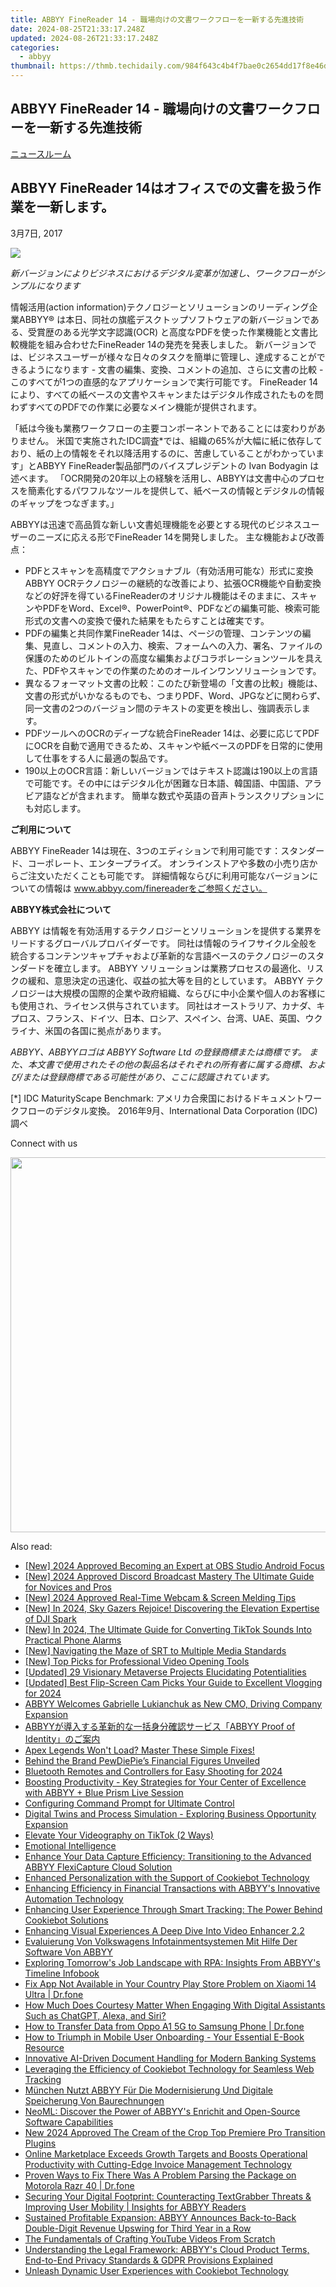 ```yaml
---
title: ABBYY FineReader 14 - 職場向けの文書ワークフローを一新する先進技術
date: 2024-08-25T21:33:17.248Z
updated: 2024-08-26T21:33:17.248Z
categories:
  - abbyy
thumbnail: https://thmb.techidaily.com/984f643c4b4f7bae0c2654dd17f8e46d49464b1fbd02ad27cef488f7c4915f8e.jpg
---
```


## ABBYY FineReader 14 - 職場向けの文書ワークフローを一新する先進技術

[ニュースルーム](https://tools.techidaily.com/abbyy/products/)

## ABBYY FineReader 14はオフィスでの文書を扱う作業を一新します。

3月7日, 2017

![](https://content.abbyy.com/-/media/project/abbyy/abbyy/branchtemplates/shutterstock_1272462163_1296-x-729.jpg?h=729&iar=0&w=1296)

_新バージョンによりビジネスにおけるデジタル変革が加速し、ワークフローがシンプルになります_

情報活用(action information)テクノロジーとソリューションのリーディング企業ABBYY® は本日、同社の旗艦デスクトップソフトウェアの新バージョンである、受賞歴のある光学文字認識(OCR) と高度なPDFを使った作業機能と文書比較機能を組み合わせたFineReader 14の発売を発表しました。 新バージョンでは、ビジネスユーザーが様々な日々のタスクを簡単に管理し、達成することができるようになります - 文書の編集、変換、コメントの追加、さらに文書の比較 - このすべてが1つの直感的なアプリケーションで実行可能です。 FineReader 14により、すべての紙ベースの文書やスキャンまたはデジタル作成されたものを問わずすべてのPDFでの作業に必要なメイン機能が提供されます。

「紙は今後も業務ワークフローの主要コンポーネントであることには変わりがありません。 米国で実施されたIDC調査\*では、組織の65%が大幅に紙に依存しており、紙の上の情報をそれ以降活用するのに、苦慮していることがわかっています」とABBYY FineReader製品部門のバイスプレジデントの Ivan Bodyagin は述べます。 「OCR開発の20年以上の経験を活用し、ABBYYは文書中心のプロセスを簡素化するパワフルなツールを提供して、紙ベースの情報とデジタルの情報のギャップをつなぎます。」

ABBYYは迅速で高品質な新しい文書処理機能を必要とする現代のビジネスユーザーのニーズに応える形でFineReader 14を開発しました。 主な機能および改善点：

* PDFとスキャンを高精度でアクショナブル（有効活用可能な）形式に変換ABBYY OCRテクノロジーの継続的な改善により、拡張OCR機能や自動変換などの好評を得ているFineReaderのオリジナル機能はそのままに、スキャンやPDFをWord、Excel®、PowerPoint®、PDFなどの編集可能、検索可能形式の文書への変換で優れた結果をもたらすことは確実です。
* PDFの編集と共同作業FineReader 14は、ページの管理、コンテンツの編集、見直し、コメントの入力、検索、フォームへの入力、署名、ファイルの保護のためのビルトインの高度な編集およびコラボレーションツールを具えた、PDFやスキャンでの作業のためのオールインワンソリューションです。
* 異なるフォーマット文書の比較：このたび新登場の「文書の比較」機能は、文書の形式がいかなるものでも、つまりPDF、Word、JPGなどに関わらず、同一文書の2つのバージョン間のテキストの変更を検出し、強調表示します。
* PDFツールへのOCRのディープな統合FineReader 14は、必要に応じてPDFにOCRを自動で適用できるため、スキャンや紙ベースのPDFを日常的に使用して仕事をする人に最適の製品です。
* 190以上のOCR言語：新しいバージョンではテキスト認識は190以上の言語で可能です。その中にはデジタル化が困難な日本語、韓国語、中国語、アラビア語などが含まれます。 簡単な数式や英語の音声トランスクリプションにも対応します。

**ご利用について**

ABBYY FineReader 14は現在、3つのエディションで利用可能です：スタンダード、コーポレート、エンタープライズ。 オンラインストアや多数の小売り店からご注文いただくことも可能です。 詳細情報ならびに利用可能なバージョンについての情報は www.abbyy.com/finereaderをご参照ください。

**ABBYY株式会社について** 

ABBYY は情報を有効活用するテクノロジーとソリューションを提供する業界をリードするグローバルプロバイダーです。 同社は情報のライフサイクル全般を統合するコンテンツキャプチャおよび革新的な言語ベースのテクノロジーのスタンダードを確立します。 ABBYY ソリューションは業務プロセスの最適化、リスクの緩和、意思決定の迅速化、収益の拡大等を目的としています。 ABBYY テクノロジーは大規模の国際的企業や政府組織、ならびに中小企業や個人のお客様にも使用され、ライセンス供与されています。 同社はオーストラリア、カナダ、キプロス、フランス、ドイツ、日本、ロシア、スペイン、台湾、UAE、英国、ウクライナ、米国の各国に拠点があります。

_ABBYY、ABBYYロゴは ABBYY Software Ltd の登録商標または商標です。 また、本文書で使用されたその他の製品名はそれぞれの所有者に属する商標、および/または登録商標である可能性があり、ここに認識されています。_

\[\*\] IDC MaturityScape Benchmark: アメリカ合衆国におけるドキュメントワークフローのデジタル変換。 2016年9月、International Data Corporation (IDC)調べ

Connect with us

<ins class="adsbygoogle"
     style="display:block"
     data-ad-format="autorelaxed"
     data-ad-client="ca-pub-7571918770474297"
     data-ad-slot="1223367746"></ins>



<ins class="adsbygoogle"
     style="display:block"
     data-ad-client="ca-pub-7571918770474297"
     data-ad-slot="8358498916"
     data-ad-format="auto"
     data-full-width-responsive="true"></ins>

<!-- affiliate ads begin -->
<a href="https://appsumo.8odi.net/c/5597632/2075461/7443" target="_top" id="2075461"><img src="//a.impactradius-go.com/display-ad/7443-2075461" border="0" alt="" width="1200" height="600"/></a><img height="0" width="0" src="https://appsumo.8odi.net/i/5597632/2075461/7443" style="position:absolute;visibility:hidden;" border="0" />
<!-- affiliate ads end -->
<span class="atpl-alsoreadstyle">Also read:</span>
<div><ul>
<li><a href="https://video-screen-grab.techidaily.com/new-2024-approved-becoming-an-expert-at-obs-studio-android-focus/"><u>[New] 2024 Approved  Becoming an Expert at OBS Studio  Android Focus</u></a></li>
<li><a href="https://discord-videos.techidaily.com/new-2024-approved-discord-broadcast-mastery-the-ultimate-guide-for-novices-and-pros/"><u>[New] 2024 Approved  Discord Broadcast Mastery  The Ultimate Guide for Novices and Pros</u></a></li>
<li><a href="https://digital-screen-recording.techidaily.com/new-2024-approved-real-time-webcam-and-screen-melding-tips/"><u>[New] 2024 Approved  Real-Time Webcam & Screen Melding Tips</u></a></li>
<li><a href="https://fox-boxes.techidaily.com/new-in-2024-sky-gazers-rejoice-discovering-the-elevation-expertise-of-dji-spark/"><u>[New] In 2024, Sky Gazers Rejoice! Discovering the Elevation Expertise of DJI Spark</u></a></li>
<li><a href="https://fox-blue.techidaily.com/new-in-2024-the-ultimate-guide-for-converting-tiktok-sounds-into-practical-phone-alarms/"><u>[New] In 2024, The Ultimate Guide for Converting TikTok Sounds Into Practical Phone Alarms</u></a></li>
<li><a href="https://extra-guidance.techidaily.com/new-navigating-the-maze-of-srt-to-multiple-media-standards/"><u>[New] Navigating the Maze of SRT to Multiple Media Standards</u></a></li>
<li><a href="https://youtube-docs.techidaily.com/op-picks-for-professional-video-opening-tools/"><u>[New] Top Picks for Professional Video Opening Tools</u></a></li>
<li><a href="https://extra-lessons.techidaily.com/updated-29-visionary-metaverse-projects-elucidating-potentialities/"><u>[Updated] 29 Visionary Metaverse Projects Elucidating Potentialities</u></a></li>
<li><a href="https://facebook-record-videos.techidaily.com/updated-best-flip-screen-cam-picks-your-guide-to-excellent-vlogging-for-2024/"><u>[Updated] Best Flip-Screen Cam Picks  Your Guide to Excellent Vlogging for 2024</u></a></li>
<li><a href="https://solve-popular.techidaily.com/abbyy-welcomes-gabrielle-lukianchuk-as-new-cmo-driving-company-expansion/"><u>ABBYY Welcomes Gabrielle Lukianchuk as New CMO, Driving Company Expansion</u></a></li>
<li><a href="https://solve-popular.techidaily.com/abbyyabbyy-proof-of-identity/"><u>ABBYYが導入する革新的な一括身分確認サービス「ABBYY Proof of Identity」のご案内</u></a></li>
<li><a href="https://program-issues.techidaily.com/1723008849014-apex-legends-wont-load-master-these-simple-fixes/"><u>Apex Legends Won't Load? Master These Simple Fixes!</u></a></li>
<li><a href="https://extra-information.techidaily.com/behind-the-brand-pewdiepies-financial-figures-unveiled/"><u>Behind the Brand  PewDiePie’s Financial Figures Unveiled</u></a></li>
<li><a href="https://extra-hints.techidaily.com/bluetooth-remotes-and-controllers-for-easy-shooting-for-2024/"><u>Bluetooth Remotes and Controllers for Easy Shooting for 2024</u></a></li>
<li><a href="https://solve-popular.techidaily.com/boosting-productivity-key-strategies-for-your-center-of-excellence-with-abbyy-plus-blue-prism-live-session/"><u>Boosting Productivity - Key Strategies for Your Center of Excellence with ABBYY + Blue Prism Live Session</u></a></li>
<li><a href="https://win11.techidaily.com/configuring-command-prompt-for-ultimate-control/"><u>Configuring Command Prompt for Ultimate Control</u></a></li>
<li><a href="https://solve-popular.techidaily.com/digital-twins-and-process-simulation-exploring-business-opportunity-expansion/"><u>Digital Twins and Process Simulation - Exploring Business Opportunity Expansion</u></a></li>
<li><a href="https://extra-information.techidaily.com/elevate-your-videography-on-tiktok-2-ways/"><u>Elevate Your Videography on TikTok (2 Ways)</u></a></li>
<li><a href="https://solve-popular.techidaily.com/emotional-intelligence/"><u>Emotional Intelligence</u></a></li>
<li><a href="https://solve-popular.techidaily.com/enhance-your-data-capture-efficiency-transitioning-to-the-advanced-abbyy-flexicapture-cloud-solution/"><u>Enhance Your Data Capture Efficiency: Transitioning to the Advanced ABBYY FlexiCapture Cloud Solution</u></a></li>
<li><a href="https://solve-popular.techidaily.com/enhanced-personalization-with-the-support-of-cookiebot-technology/"><u>Enhanced Personalization with the Support of Cookiebot Technology</u></a></li>
<li><a href="https://solve-popular.techidaily.com/enhancing-efficiency-in-financial-transactions-with-abbyys-innovative-automation-technology/"><u>Enhancing Efficiency in Financial Transactions with ABBYY's Innovative Automation Technology</u></a></li>
<li><a href="https://solve-popular.techidaily.com/enhancing-user-experience-through-smart-tracking-the-power-behind-cookiebot-solutions/"><u>Enhancing User Experience Through Smart Tracking: The Power Behind Cookiebot Solutions</u></a></li>
<li><a href="https://extra-lessons.techidaily.com/enhancing-visual-experiences-a-deep-dive-into-video-enhancer-22/"><u>Enhancing Visual Experiences  A Deep Dive Into Video Enhancer 2.2</u></a></li>
<li><a href="https://solve-popular.techidaily.com/evaluierung-von-volkswagens-infotainmentsystemen-mit-hilfe-der-software-von-abbyy/"><u>Evaluierung Von Volkswagens Infotainmentsystemen Mit Hilfe Der Software Von ABBYY</u></a></li>
<li><a href="https://solve-popular.techidaily.com/exploring-tomorrows-job-landscape-with-rpa-insights-from-abbyys-timeline-infobook/"><u>Exploring Tomorrow's Job Landscape with RPA: Insights From ABBYY's Timeline Infobook</u></a></li>
<li><a href="https://howto.techidaily.com/fix-app-not-available-in-your-country-play-store-problem-on-xiaomi-14-ultra-drfone-by-drfone-fix-android-problems-fix-android-problems/"><u>Fix App Not Available in Your Country Play Store Problem on Xiaomi 14 Ultra | Dr.fone</u></a></li>
<li><a href="https://tech-hub.techidaily.com/how-much-does-courtesy-matter-when-engaging-with-digital-assistants-such-as-chatgpt-alexa-and-siri/"><u>How Much Does Courtesy Matter When Engaging With Digital Assistants Such as ChatGPT, Alexa, and Siri?</u></a></li>
<li><a href="https://android-transfer.techidaily.com/how-to-transfer-data-from-oppo-a1-5g-to-samsung-phone-drfone-by-drfone-transfer-from-android-transfer-from-android/"><u>How to Transfer Data from Oppo A1 5G to Samsung Phone | Dr.fone</u></a></li>
<li><a href="https://solve-popular.techidaily.com/how-to-triumph-in-mobile-user-onboarding-your-essential-e-book-resource/"><u>How to Triumph in Mobile User Onboarding - Your Essential E-Book Resource</u></a></li>
<li><a href="https://solve-popular.techidaily.com/innovative-ai-driven-document-handling-for-modern-banking-systems/"><u>Innovative AI-Driven Document Handling for Modern Banking Systems</u></a></li>
<li><a href="https://solve-popular.techidaily.com/leveraging-the-efficiency-of-cookiebot-technology-for-seamless-web-tracking/"><u>Leveraging the Efficiency of Cookiebot Technology for Seamless Web Tracking</u></a></li>
<li><a href="https://solve-popular.techidaily.com/munchen-nutzt-abbyy-fur-die-modernisierung-und-digitale-speicherung-von-baurechnungen/"><u>München Nutzt ABBYY Für Die Modernisierung Und Digitale Speicherung Von Baurechnungen</u></a></li>
<li><a href="https://solve-popular.techidaily.com/neoml-discover-the-power-of-abbyys-enrichit-and-open-source-software-capabilities/"><u>NeoML: Discover the Power of ABBYY's Enrichit and Open-Source Software Capabilities</u></a></li>
<li><a href="https://smart-video-editing.techidaily.com/new-2024-approved-the-cream-of-the-crop-top-premiere-pro-transition-plugins/"><u>New 2024 Approved The Cream of the Crop Top Premiere Pro Transition Plugins</u></a></li>
<li><a href="https://solve-popular.techidaily.com/online-marketplace-exceeds-growth-targets-and-boosts-operational-productivity-with-cutting-edge-invoice-management-technology/"><u>Online Marketplace Exceeds Growth Targets and Boosts Operational Productivity with Cutting-Edge Invoice Management Technology</u></a></li>
<li><a href="https://fix-guide.techidaily.com/proven-ways-to-fix-there-was-a-problem-parsing-the-package-on-motorola-razr-40-drfone-by-drfone-fix-android-problems-fix-android-problems/"><u>Proven Ways to Fix There Was A Problem Parsing the Package on Motorola Razr 40 | Dr.fone</u></a></li>
<li><a href="https://solve-popular.techidaily.com/securing-your-digital-footprint-counteracting-textgrabber-threats-and-improving-user-mobility-insights-for-abbyy-readers/"><u>Securing Your Digital Footprint: Counteracting TextGrabber Threats & Improving User Mobility | Insights for ABBYY Readers</u></a></li>
<li><a href="https://solve-popular.techidaily.com/sustained-profitable-expansion-abbyy-announces-back-to-back-double-digit-revenue-upswing-for-third-year-in-a-row/"><u>Sustained Profitable Expansion: ABBYY Announces Back-to-Back Double-Digit Revenue Upswing for Third Year in a Row</u></a></li>
<li><a href="https://youtube-clips.techidaily.com/the-fundamentals-of-crafting-youtube-videos-from-scratch/"><u>The Fundamentals of Crafting YouTube Videos From Scratch</u></a></li>
<li><a href="https://solve-popular.techidaily.com/understanding-the-legal-framework-abbyys-cloud-product-terms-end-to-end-privacy-standards-and-gdpr-provisions-explained/"><u>Understanding the Legal Framework: ABBYY's Cloud Product Terms, End-to-End Privacy Standards & GDPR Provisions Explained</u></a></li>
<li><a href="https://solve-popular.techidaily.com/unleash-dynamic-user-experiences-with-cookiebot-technology/"><u>Unleash Dynamic User Experiences with Cookiebot Technology</u></a></li>
</ul></div>
